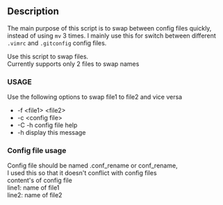 ## Description

The main purpose of this script is to swap between config files quickly, instead of using `mv` 3 times.
I mainly use this for switch between different `.vimrc` and `.gitconfig` config files.

Use this script to swap files.
<br>
Currently supports only 2 files to swap names

### **USAGE**

Use the following options to swap file1 to file2 and vice versa
* -f \<file1> \<file2> 
* -c \<config file>
* -C -h config file help
* -h display this message

### **Config file usage**
Config file should be named .conf_rename or conf_rename, 
<br>
I used this so that it doesn't conflict with config files
<br>
content's of config file
<br>
line1: name of file1
<br>
line2: name of file2

